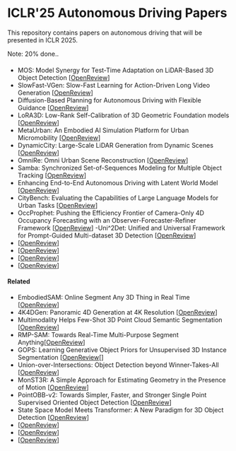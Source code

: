 # ICLR'25 Autonomous Driving Papers

This repository contains papers on autonomous driving that will be presented in ICLR 2025.

Note: 20% done..

####

- MOS: Model Synergy for Test-Time Adaptation on LiDAR-Based 3D Object Detection [[OpenReview](https://openreview.net/forum?id=Y6aHdDNQYD)]
- SlowFast-VGen: Slow-Fast Learning for Action-Driven Long Video Generation [[OpenReview](https://openreview.net/forum?id=UL8b54P96G)]
- Diffusion-Based Planning for Autonomous Driving with Flexible Guidance [[OpenReview](https://openreview.net/forum?id=wM2sfVgMDH)]
- LoRA3D: Low-Rank Self-Calibration of 3D Geometric Foundation models [[OpenReview](https://openreview.net/forum?id=LSp4KBhAom)]
- MetaUrban: An Embodied AI Simulation Platform for Urban Micromobility [[OpenReview](https://openreview.net/forum?id=kFsWpSxkFz)]
- DynamicCity: Large-Scale LiDAR Generation from Dynamic Scenes [[OpenReview](https://openreview.net/forum?id=M7KyLjuN0A)]
- OmniRe: Omni Urban Scene Reconstruction [[OpenReview](https://openreview.net/forum?id=11xgiMEI5o)]
- Samba: Synchronized Set-of-Sequences Modeling for Multiple Object Tracking [[OpenReview](https://openreview.net/forum?id=OeBY9XqiTz)]
- Enhancing End-to-End Autonomous Driving with Latent World Model
[[OpenReview](https://openreview.net/forum?id=fd2u60ryG0)]
- CityBench: Evaluating the Capabilities of Large Language Models for Urban Tasks
[[OpenReview](https://openreview.net/forum?id=oIWN7eMhTb)]
- OccProphet: Pushing the Efficiency Frontier of Camera-Only 4D Occupancy Forecasting with an Observer-Forecaster-Refiner Framework
[[OpenReview](https://openreview.net/forum?id=vC7AlY1ytz)]
-Uni^2Det: Unified and Universal Framework for Prompt-Guided Multi-dataset 3D Detection [[OpenReview](https://openreview.net/forum?id=AcVpLS86RT)]
- [[OpenReview]()]
- [[OpenReview]()]
- [[OpenReview]()]
- [[OpenReview]()]


#### Related

- EmbodiedSAM: Online Segment Any 3D Thing in Real Time [[OpenReview](https://openreview.net/forum?id=XFYUwIyTxQ)]
- 4K4DGen: Panoramic 4D Generation at 4K Resolution [[OpenReview](https://openreview.net/forum?id=qxRoo7ULCo)]
- Multimodality Helps Few-Shot 3D Point Cloud Semantic Segmentation [[OpenReview](https://openreview.net/forum?id=jXvwJ51vcK)]
- RMP-SAM: Towards Real-Time Multi-Purpose Segment Anything[[OpenReview](https://openreview.net/forum?id=1pXzC30ry5)]
- GOPS: Learning Generative Object Priors for Unsupervised 3D Instance Segmentation [[OpenReview](https://openreview.net/forum?id=wXSshrxlP4)[]
- Union-over-Intersections: Object Detection beyond Winner-Takes-All
 [[OpenReview](https://openreview.net/forum?id=HqLHY4TzGj)]
- MonST3R: A Simple Approach for Estimating Geometry in the Presence of Motion
[[OpenReview](https://openreview.net/forum?id=lJpqxFgWCM)]
- PointOBB-v2: Towards Simpler, Faster, and Stronger Single Point Supervised Oriented Object Detection
[[OpenReview](https://openreview.net/forum?id=R22JPTQYWV)]
- State Space Model Meets Transformer: A New Paradigm for 3D Object Detection
[[OpenReview](https://openreview.net/forum?id=Tisu1L0Jwt)]
- [[OpenReview]()]
- [[OpenReview]()]
- [[OpenReview]()]

